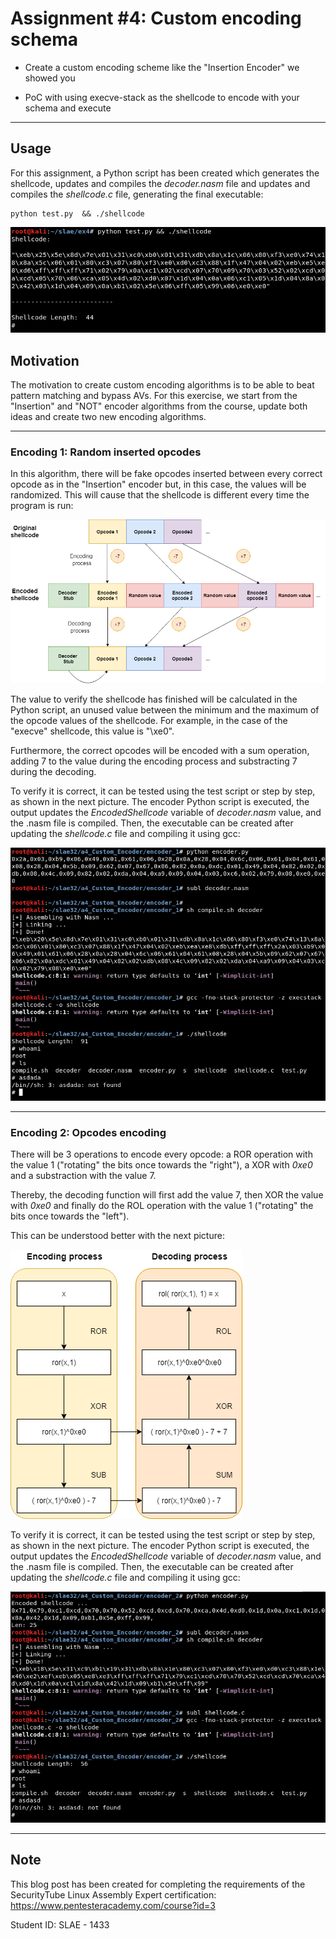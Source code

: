 # Assignment #4: Custom encoding schema

- Create a custom encoding scheme like the "Insertion Encoder" we showed you

- PoC with using execve-stack as the shellcode to encode with your schema and execute


---------------------------------------------------


## Usage

For this assignment, a Python script has been created which generates the shellcode, updates and compiles the *decoder.nasm* file and updates and compiles the *shellcode.c* file, generating the final executable:

```
python test.py  && ./shellcode
```

![Screenshot](images/1.png)



## Motivation

The motivation to create custom encoding algorithms is to be able to beat pattern matching and bypass AVs. For this exercise, we start from the "Insertion" and "NOT" encoder algorithms from the course, update both ideas and create two new encoding algorithms.


---------------------------------------------------


### Encoding 1: Random inserted opcodes

In this algorithm, there will be fake opcodes inserted between every correct opcode as in the "Insertion" encoder but, in this case, the values will be randomized. This will cause that the shellcode is different every time the program is run: 

![Screenshot](images/3.png)

The value to verify the shellcode has finished will be calculated in the Python script, an unused value between the minimum and the maximum of the opcode values of the shellcode. For example, in the case of the "execve" shellcode, this value is "\xe0".

Furthermore, the correct opcodes will be encoded with a sum operation, adding 7 to the value during the encoding process and substracting 7 during the decoding.

To verify it is correct, it can be tested using the test script or step by step, as shown in the next picture. The encoder Python script is executed, the output updates the *EncodedShellcode* variable of *decoder.nasm* value, and the .nasm file is compiled. Then, the executable can be created after updating the *shellcode.c* file and compiling it using gcc:

![Screenshot](images/4.png)


---------------------------------------------------


### Encoding 2: Opcodes encoding

There will be 3 operations to encode every opcode: a ROR operation with the value 1 ("rotating" the bits once towards the "right"), a XOR with *0xe0* and a substraction with the value 7. 

Thereby, the decoding function will first add the value 7, then XOR the value with *0xe0* and finally do the ROL operation with the value 1 ("rotating" the bits once towards the "left").

This can be understood better with the next picture:

![Screenshot](images/2.png)

To verify it is correct, it can be tested using the test script or step by step, as shown in the next picture. The encoder Python script is executed, the output updates the *EncodedShellcode* variable of *decoder.nasm* value, and the .nasm file is compiled. Then, the executable can be created after updating the *shellcode.c* file and compiling it using gcc:

![Screenshot](images/5.png)



---------------------------------------------------

## Note

This blog post has been created for completing the requirements of the SecurityTube Linux Assembly Expert certification: https://www.pentesteracademy.com/course?id=3

Student ID: SLAE - 1433
